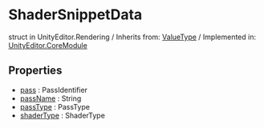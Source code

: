 # ShaderSnippetData
struct in UnityEditor.Rendering
 / Inherits from: <a href="https://docs.unity3d.com/6000.1/Documentation/ScriptReference/ValueType.html">ValueType</a> / Implemented in: <a href="https://docs.unity3d.com/6000.1/Documentation/ScriptReference/UnityEditor.CoreModule.html">UnityEditor.CoreModule</a>

## Properties
- <a href="https://docs.unity3d.com/6000.1/Documentation/ScriptReference/ShaderSnippetData-pass.html">pass</a> : PassIdentifier
- <a href="https://docs.unity3d.com/6000.1/Documentation/ScriptReference/ShaderSnippetData-passName.html">passName</a> : String
- <a href="https://docs.unity3d.com/6000.1/Documentation/ScriptReference/ShaderSnippetData-passType.html">passType</a> : PassType
- <a href="https://docs.unity3d.com/6000.1/Documentation/ScriptReference/ShaderSnippetData-shaderType.html">shaderType</a> : ShaderType
